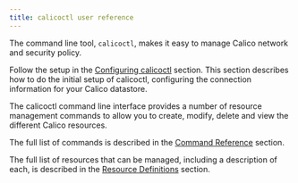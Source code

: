 ```yaml
---
title: calicoctl user reference
---
```


The command line tool, `calicoctl`, makes it easy to manage Calico network
and security policy.  

Follow the setup in the [Configuring calicoctl]({{site.baseurl}}/{{page.version}}/reference/calicoctl/setup) section.
This section describes how to do the initial setup of calicoctl, configuring
the connection information for your Calico datastore.

The calicoctl command line interface provides a number of resource management
commands to allow you to create, modify, delete and view the different Calico
resources.

The full list of commands is described in the 
[Command Reference]({{site.baseurl}}/{{page.version}}/reference/calicoctl/commands/)
section.

The full list of resources that can be managed, including a description of each,
is described in the [Resource Definitions]({{site.baseurl}}/{{page.version}}/reference/calicoctl/resources/)
section.
